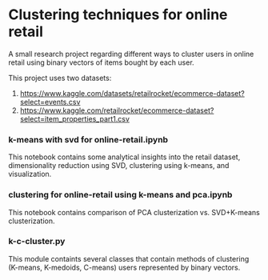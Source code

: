 # Clustering techniques for online retail
A small research project regarding different ways to cluster users in online retail using binary vectors of items bought by each user.

This project uses two datasets:
1. https://www.kaggle.com/datasets/retailrocket/ecommerce-dataset?select=events.csv
2. https://www.kaggle.com/retailrocket/ecommerce-dataset?select=item_properties_part1.csv

###  k-means with svd for online-retail.ipynb
This notebook contains some analytical insights into the retail dataset, dimensionality reduction using SVD, clustering using k-means, and visualization.

### clustering for online-retail using k-means and pca.ipynb
This notebook contains comparison of PCA clusterization vs. SVD+K-means clusterization.

### k-c-cluster.py
This module containts several classes that contain methods of clustering (K-means, K-medoids, C-means) users represented by binary vectors.
